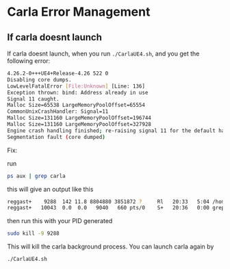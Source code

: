# Carla Error Management

## If carla doesnt launch

If carla doesnt launch, when you run `./CarlaUE4.sh`, and you get the following error:

```bash
4.26.2-0+++UE4+Release-4.26 522 0
Disabling core dumps.
LowLevelFatalError [File:Unknown] [Line: 136] 
Exception thrown: bind: Address already in use
Signal 11 caught.
Malloc Size=65538 LargeMemoryPoolOffset=65554 
CommonUnixCrashHandler: Signal=11
Malloc Size=131160 LargeMemoryPoolOffset=196744 
Malloc Size=131160 LargeMemoryPoolOffset=327928 
Engine crash handling finished; re-raising signal 11 for the default handler. Good bye.
Segmentation fault (core dumped)
```

Fix:

run 

```bash
ps aux | grep carla
```

this will give an output like this

```bash
reggast+    9288  142 11.8 8804880 3851872 ?     Rl   20:33   5:04 /home/reggastation/carla_simulator/CarlaUE4/Binaries/Linux/CarlaUE4-Linux-Shipping CarlaUE4
reggast+   10043  0.0  0.0   9040   660 pts/0    S+   20:36   0:00 grep --color=auto carla
```

then run this with your PID generated

```bash
sudo kill -9 9288
```

This will kill the carla background process. You can launch carla again by

```bash
./CarlaUE4.sh
```